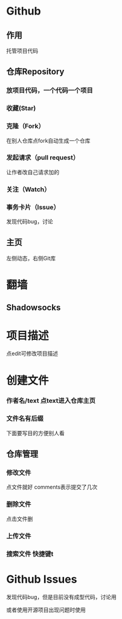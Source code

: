 # Github

## 作用

托管项目代码

## 仓库Repository

### 放项目代码，一个代码一个项目

### 收藏(Star)

### 克隆（Fork）

在别人仓库点fork自动生成一个仓库

### 发起请求（pull request）

让作者改自己请求加的

### 关注（Watch）

### 事务卡片（Issue）

发现代码bug，讨论

## 主页

左侧动态，右侧Git库

# 翻墙

## Shadowsocks

# 项目描述

点edit可修改项目描述

# 创建文件

### 作者名/text 点text进入仓库主页

### 文件名有后缀

下面要写目的方便别人看

## 仓库管理

### 修改文件

点文件就好 comments表示提交了几次

### 删除文件

点击文件删 

### 上传文件

### 搜索文件 快捷键t

# Github Issues

发现代码bug，但是目前没有成型代码，讨论用

或者使用开源项目出现问题时使用

